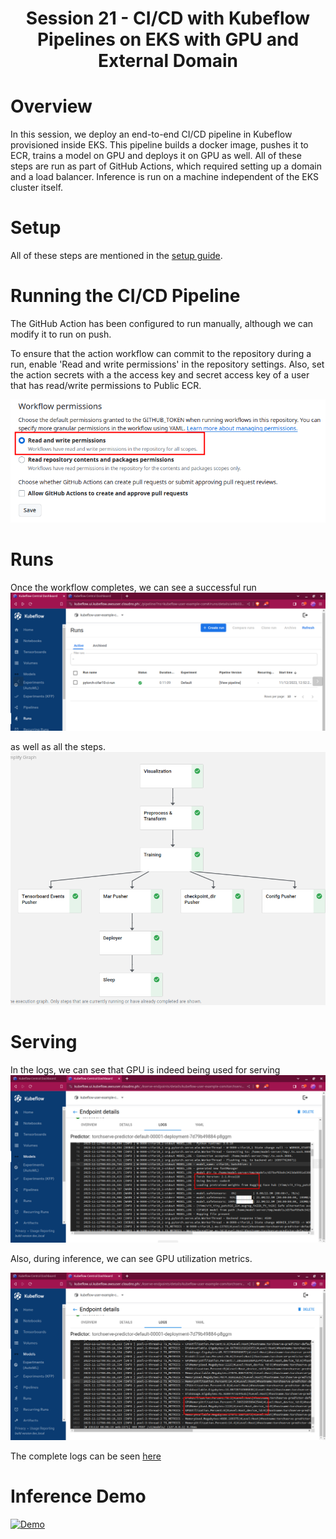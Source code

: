 <div align="center">

# Session 21 - CI/CD with Kubeflow Pipelines on EKS with GPU and External Domain

</div>

# Overview
In this session, we deploy an end-to-end CI/CD pipeline in Kubeflow provisioned inside EKS. This pipeline builds a docker image, pushes it to ECR, trains a model on GPU and deploys it on GPU as well. All of these steps are run as part of GitHub Actions, which required setting up a domain and a load balancer. Inference is run on a machine independent of the EKS cluster itself. 


# Setup

All of these steps are mentioned in the [setup guide](./setup.md).



# Running the CI/CD Pipeline
The GitHub Action has been configured to run manually, although we can modify it to run on push.

To ensure that the action workflow can commit to the repository during a run, enable 'Read and write permissions' in the repository settings. Also, set the action secrets with a the access key and secret access key of a user that has read/write permissions to Public ECR.

![](./images/01_actions_perm.png)

# Runs
Once the workflow completes, we can see a successful run
![](./images/02_runs.png)

as well as all the steps.
![](./images/03_workflow.png)


# Serving

In the logs, we can see that GPU is indeed being used for serving
![](./images/04_gpu_serve.png)

Also, during inference, we can see GPU utilization metrics.

![](./images/05_gpu_use.png)

The complete logs can be seen [here](./logs/kserve_log.md)
# Inference Demo

[![Demo](https://img.youtube.com/vi/0cRaHH-2Tu4/hqdefault.jpg)](https://www.youtube.com/embed/0cRaHH-2Tu4)


